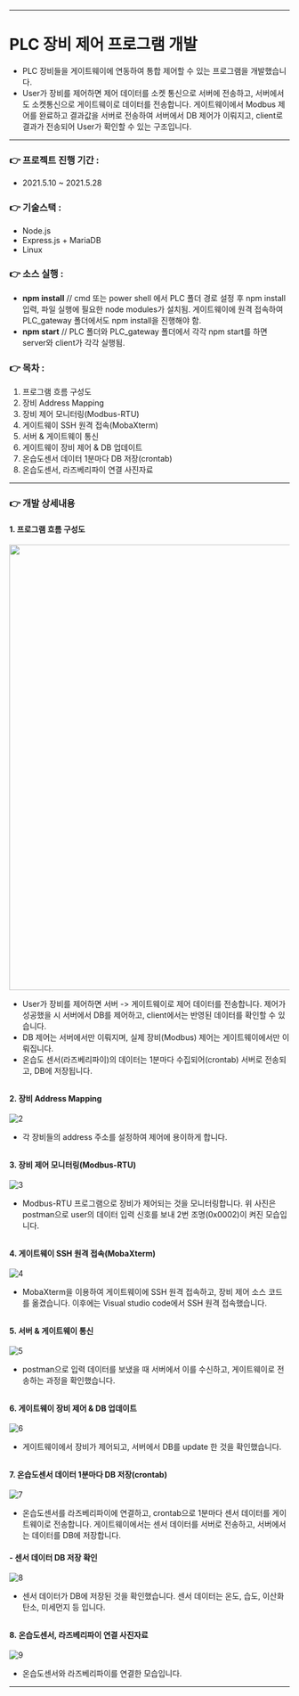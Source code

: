 ___
# PLC 장비 제어 프로그램 개발
- PLC 장비들을 게이트웨이에 연동하여 통합 제어할 수 있는 프로그램을 개발했습니다.
- User가 장비를 제어하면 제어 데이터를 소켓 통신으로 서버에 전송하고, 서버에서도 소켓통신으로 게이트웨이로 데이터를 전송합니다. 게이트웨이에서 Modbus 제어를 완료하고 결과값을 서버로 전송하여 서버에서 DB 제어가 이뤄지고, client로 결과가 전송되어 User가 확인할 수 있는 구조입니다.
___
### 👉 프로젝트 진행 기간 :
- 2021.5.10 ~ 2021.5.28
### 👉 기술스택 :
- Node.js
- Express.js + MariaDB
- Linux
### 👉 소스 실행 :
- **npm install**    // cmd 또는 power shell 에서 PLC 폴더 경로 설정 후 npm install 입력, 파일 실행에 필요한 node modules가 설치됨. 게이트웨이에 원격 접속하여 PLC_gateway 폴더에서도 npm install을 진행해야 함.
- **npm start**     // PLC 폴더와 PLC_gateway 폴더에서 각각 npm start를 하면 server와 client가 각각 실행됨.
### 👉 목차 :
1. 프로그램 흐름 구성도
2. 장비 Address Mapping
3. 장비 제어 모니터링(Modbus-RTU)
4. 게이트웨이 SSH 원격 접속(MobaXterm)
5. 서버 & 게이트웨이 통신
6. 게이트웨이 장비 제어 & DB 업데이트
7. 온습도센서 데이터 1분마다 DB 저장(crontab)
8. 온습도센서, 라즈베리파이 연결 사진자료
___
### 👉 개발 상세내용
#### 1. 프로그램 흐름 구성도
<img src="https://user-images.githubusercontent.com/60170616/122716981-ef3b2680-d2a5-11eb-9572-b5ddb3cd8247.png" width="800px"></img>
- User가 장비를 제어하면 서버 -> 게이트웨이로 제어 데이터를 전송합니다. 제어가 성공했을 시 서버에서 DB를 제어하고, client에서는 반영된 데이터를 확인할 수 있습니다.
- DB 제어는 서버에서만 이뤄지며, 실제 장비(Modbus) 제어는 게이트웨이에서만 이뤄집니다.
- 온습도 센서(라즈베리파이)의 데이터는 1분마다 수집되어(crontab) 서버로 전송되고, DB에 저장됩니다.
##
#### 2. 장비 Address Mapping
![2](https://user-images.githubusercontent.com/60170616/122717692-f151b500-d2a6-11eb-9533-4832de3fbd37.png)
- 각 장비들의 address 주소를 설정하여 제어에 용이하게 합니다.
##
#### 3. 장비 제어 모니터링(Modbus-RTU)
![3](https://user-images.githubusercontent.com/60170616/122720091-fbc17e00-d2a9-11eb-90a1-82ea2be468b4.png)
- Modbus-RTU 프로그램으로 장비가 제어되는 것을 모니터링합니다. 위 사진은 postman으로 user의 데이터 입력 신호를 보내 2번 조명(0x0002)이 켜진 모습입니다.
##
#### 4. 게이트웨이 SSH 원격 접속(MobaXterm)
![4](https://user-images.githubusercontent.com/60170616/122720106-024ff580-d2aa-11eb-9324-fb70fa7fb165.png)
- MobaXterm을 이용하여 게이트웨이에 SSH 원격 접속하고, 장비 제어 소스 코드를 옮겼습니다. 이후에는 Visual studio code에서 SSH 원격 접속했습니다.
##
#### 5. 서버 & 게이트웨이 통신
![5](https://user-images.githubusercontent.com/60170616/122720121-07ad4000-d2aa-11eb-89ec-73d7328c15b7.png)
- postman으로 입력 데이터를 보냈을 때 서버에서 이를 수신하고, 게이트웨이로 전송하는 과정을 확인했습니다.
##
#### 6. 게이트웨이 장비 제어 & DB 업데이트
![6](https://user-images.githubusercontent.com/60170616/122720148-0e3bb780-d2aa-11eb-8d54-7bd663d821df.png)
- 게이트웨이에서 장비가 제어되고, 서버에서 DB를 update 한 것을 확인했습니다.
##
#### 7. 온습도센서 데이터 1분마다 DB 저장(crontab)
![7](https://user-images.githubusercontent.com/60170616/122720158-1267d500-d2aa-11eb-8279-e11aeb8badd9.png)
- 온습도센서를 라즈베리파이에 연결하고, crontab으로 1분마다 센서 데이터를 게이트웨이로 전송합니다. 게이트웨이에서는 센서 데이터를 서버로 전송하고, 서버에서는 데이터를 DB에 저장합니다.
  
#### - 센서 데이터 DB 저장 확인
![8](https://user-images.githubusercontent.com/60170616/122720172-1693f280-d2aa-11eb-8a14-3cd3f277b391.png)
- 센서 데이터가 DB에 저장된 것을 확인했습니다. 센서 데이터는 온도, 습도, 이산화탄소, 미세먼지 등 입니다.
##
#### 8. 온습도센서, 라즈베리파이 연결 사진자료
![9](https://user-images.githubusercontent.com/60170616/122720181-1a277980-d2aa-11eb-9ac8-6eccb5ba79e7.png)
- 온습도센서와 라즈베리파이를 연결한 모습입니다.
___
